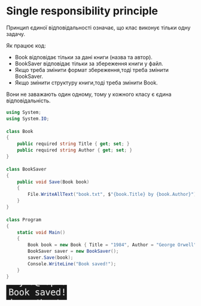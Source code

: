 # Single responsibility principle

Принцип єдиної відповідальності означає, що клас виконує тільки одну задачу. 

Як працює код:
- Book відповідає тільки за дані книги (назва та автор).
- BookSaver відповідає тільки за збереження книги у файл.
- Якщо треба змінити формат збереження,тоді треба змінити BookSaver.
- Якщо змінити структуру книги,тоді треба змінити Book.
  
Вони не заважають один одному, тому у кожного класу є єдина відповідальність.

```csharp
using System;
using System.IO;

class Book
{
    public required string Title { get; set; }
    public required string Author { get; set; }
}

class BookSaver
{
    public void Save(Book book)
    {
        File.WriteAllText("book.txt", $"{book.Title} by {book.Author}");
    }
}

class Program
{
    static void Main()
    {
        Book book = new Book { Title = "1984", Author = "George Orwell" };
        BookSaver saver = new BookSaver();
        saver.Save(book);
        Console.WriteLine("Book saved!");
    }
}
```
![Результат виконання](scr1.png)
